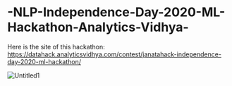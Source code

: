 # -NLP-Independence-Day-2020-ML-Hackathon-Analytics-Vidhya-

Here is the site of this hackathon: https://datahack.analyticsvidhya.com/contest/janatahack-independence-day-2020-ml-hackathon/



![Untitled1](https://user-images.githubusercontent.com/68200424/90934568-85c16180-e3cf-11ea-9735-fc6004f46cef.png)
